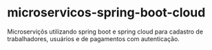 # microservicos-spring-boot-cloud
Microserviçõs utilizando spring boot e spring cloud para cadastro de trabalhadores, usuários e de pagamentos com autenticação.
